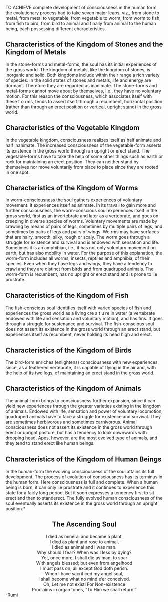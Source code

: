TO ACHIEVE complete development of consciousness in the human form, the evolutionary process had to take seven major leaps, viz., from stone to metal, from metal to vegetable, from vegetable to worm, from worm to fish, from fish to bird, from bird to animal and finally from animal to the human being, each possessing different characteristics.

## Characteristics of the Kingdom of Stones and the Kingdom of Metals

In the stone-forms and metal-forms, the soul has its initial experiences of the gross world. The kingdom of metals, like the kingdom of stones, is inorganic and solid. Both kingdoms include within their range a rich variety of species. In the solid states of stones and metals, life and energy are dormant. Therefore they are regarded as inanimate. The stone-forms and metal-forms cannot move about by themselves, i.e., they have no voluntary motion. For this reason the consciousness, which associates itself with these f o rms, tends to assert itself through a recumbent, horizontal position (rather than through an erect position or vertical, upright stand) in the gross world.

## Characteristics of the Vegetable Kingdom

In the vegetable kingdom, consciousness realizes itself as half animate and half inanimate. The increased consciousness of the vegetable-form asserts its existence in the gross world through an upright or erect stand. The vegetable-forms have to take the help of some other things such as earth or rock for maintaining an erect position. They can neither stand by themselves nor move voluntarily from place to place since they are rooted in one spot.

## Characteristics of the Kingdom of Worms

In worm-consciousness the soul gathers experiences of voluntary movement. It experiences itself as animate. In its travail to gain more and further consciousness, the worm-conscious soul experiences itself in the gross world, first as an invertebrate and later as a vertebrate, and goes on creeping in diverse species of worms. Voluntary movements are made by crawling by means of pairs of legs, sometimes by multiple pairs of legs, and sometimes by pairs of legs and pairs of wings. Wo rms may have surfaces that are hairy, smooth, silky, rough or scaly. The worm goes through a struggle for existence and survival and is endowed with sensation and life. Sometimes it is an amphibian, i.e., it has not only voluntary movement on earth, but has also mobility in water. For the purpose of this explanation, the worm-form includes all worms, insects, reptiles and amphibia, of their species. Even when they have legs and wings, they have a tendency to crawl and they are distinct from birds and from quadruped animals. The worm-form is recumbent, has no upright or erect stand and is prone to lie prostrate.

## Characteristics of the Kingdom of Fish

The fish-conscious soul identifies itself with varied species of fish and experiences the gross world as a living cre a t u re in water (a vertebrate endowed with life and sensation and voluntary motion), and has fins. It goes through a struggle for sustenance and survival. The fish-conscious soul does not assert its existence in the gross world through an erect stand, but experiences itself as recumbent, never holding its head high and erect.

## Characteristics of the Kingdom of Birds

The bird-form enriches (enlightens) consciousness with new experiences since, as a feathered vertebrate, it is capable of flying in the air and, with the help of its two legs, of maintaining an erect stand in the gross world.

## Characteristics of the Kingdom of Animals

The animal-form brings to consciousness further expansion, since it can yield new experiences through the greater varieties existing in the kingdom of animals. Endowed with life, sensation and power of voluntary locomotion, quadruped animals have to face a struggle for existence and survival. They are sometimes herbivorous and sometimes carnivorous. Animal consciousness does not assert its existence in the gross world through erect or upright posture, but has a tendency to look downwards with drooping head. Apes, however, are the most evolved type of animals, and they tend to stand erect like human beings.

## Characteristics of the Kingdom of Human Beings

In the human-form the evolving consciousness of the soul attains its full development. The process of evolution of consciousness has its terminus in the human form. Here consciousness is full and complete. When a human being is born, it can only lie prostrate and it continues to experience this state for a fairly long period. But it soon expresses a tendency first to sit erect and then to standerect. The fully evolved human consciousness of the soul eventually asserts its existence in the gross world through an upright position.*


## **<center>The Ascending Soul</center>**
<center>I died as mineral and became a plant,</center>
<center>I died as plant and rose to animal,</center>
<center>I died as animal and I was man.</center>
<center>Why should I fear? When was I less by dying?</center>
<center>Yet, once more, I shall die as man, to soar</center>
<center>With angels blessed; but even from angelhood</center>
<center>I must pass on; all except God doth perish.</center>
<center>When I have sacrificed my angel soul,</center>
<center>I shall become what no mind e’er conceived.</center>
<center>Oh, Let me not exist! For Non-existence</center>
<center>Proclaims in organ tones, “To Him we shall return!”</center>
-Rumi